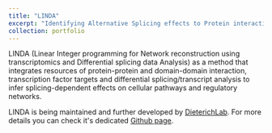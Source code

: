 ```yaml
---
title: "LINDA"
excerpt: "Identifying Alternative Splicing effects to Protein interaction Networks<br/><img src='/images/linda.png'>"
collection: portfolio
---
```


LINDA (Linear Integer programming for Network reconstruction using transcriptomics and Differential splicing data Analysis) as a method that integrates resources of protein-protein and domain-domain interaction, transcription factor targets and differential splicing/transcript analysis to infer splicing-dependent effects on cellular pathways and regulatory networks.

LINDA is being maintained and further developed by [DieterichLab](https://github.com/dieterich-lab/). For more details you can check it's dedicated [Github page](https://dieterich-lab.github.io/LINDA/).
